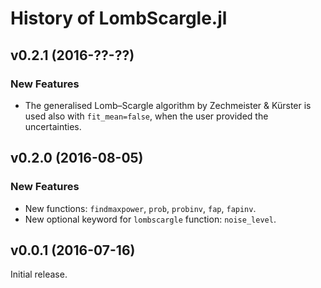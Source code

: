 History of LombScargle.jl
==========================

v0.2.1 (2016-??-??)
-------------------

### New Features ###

* The generalised Lomb–Scargle algorithm by Zechmeister & Kürster is used also
  with `fit_mean=false`, when the user provided the uncertainties.

v0.2.0 (2016-08-05)
-------------------

### New Features ###

* New functions: `findmaxpower`, `prob`, `probinv`, `fap`, `fapinv`.
* New optional keyword for `lombscargle` function: `noise_level`.

v0.0.1 (2016-07-16)
-------------------

Initial release.
